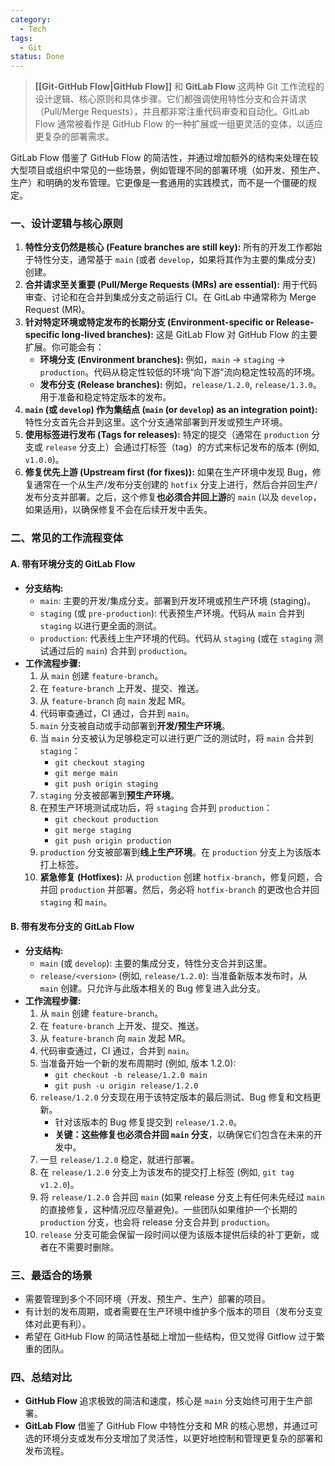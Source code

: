 ```yaml
---
category:
  - Tech
tags:
  - Git
status: Done
---
```


>**[[Git-GitHub Flow|GitHub Flow]]** 和 **GitLab Flow** 这两种 Git 工作流程的设计逻辑、核心原则和具体步骤。它们都强调使用特性分支和合并请求（Pull/Merge Requests），并且都非常注重代码审查和自动化。GitLab Flow 通常被看作是 GitHub Flow 的一种扩展或一组更灵活的变体，以适应更复杂的部署需求。

GitLab Flow 借鉴了 GitHub Flow 的简洁性，并通过增加额外的结构来处理在较大型项目或组织中常见的一些场景，例如管理不同的部署环境（如开发、预生产、生产）和明确的发布管理。它更像是一套通用的实践模式，而不是一个僵硬的规定。

### 一、设计逻辑与核心原则

1. **特性分支仍然是核心 (Feature branches are still key):** 所有的开发工作都始于特性分支，通常基于 `main` (或者 `develop`，如果将其作为主要的集成分支) 创建。
2. **合并请求至关重要 (Pull/Merge Requests (MRs) are essential):** 用于代码审查、讨论和在合并到集成分支之前运行 CI。在 GitLab 中通常称为 Merge Request (MR)。
3. **针对特定环境或特定发布的长期分支 (Environment-specific or Release-specific long-lived branches):** 这是 GitLab Flow 对 GitHub Flow 的主要扩展。你可能会有：
    - **环境分支 (Environment branches):** 例如，`main` -> `staging` -> `production`。代码从稳定性较低的环境“向下游”流向稳定性较高的环境。
    - **发布分支 (Release branches):** 例如，`release/1.2.0`, `release/1.3.0`。用于准备和稳定特定版本的发布。
4. **`main` (或 `develop`) 作为集结点 (`main` (or `develop`) as an integration point):** 特性分支首先合并到这里。这个分支通常部署到开发或预生产环境。
5. **使用标签进行发布 (Tags for releases):** 特定的提交（通常在 `production` 分支或 `release` 分支上）会通过打标签（tag）的方式来标记发布的版本 (例如, `v1.0.0`)。
6. **修复优先上游 (Upstream first (for fixes)):** 如果在生产环境中发现 Bug，修复通常在一个从生产/发布分支创建的 `hotfix` 分支上进行，然后合并回生产/发布分支并部署。之后，这个修复**也必须合并回上游**的 `main` (以及 `develop`，如果适用)，以确保修复不会在后续开发中丢失。

### 二、常见的工作流程变体

#### A. 带有环境分支的 GitLab Flow

- **分支结构:**
    - `main`: 主要的开发/集成分支。部署到开发环境或预生产环境 (staging)。
    - `staging` (或 `pre-production`): 代表预生产环境。代码从 `main` 合并到 `staging` 以进行更全面的测试。
    - `production`: 代表线上生产环境的代码。代码从 `staging` (或在 `staging` 测试通过后的 `main`) 合并到 `production`。
- **工作流程步骤:**
    1. 从 `main` 创建 `feature-branch`。
    2. 在 `feature-branch` 上开发、提交、推送。
    3. 从 `feature-branch` 向 `main` 发起 MR。
    4. 代码审查通过，CI 通过，合并到 `main`。
    5. `main` 分支被自动或手动部署到**开发/预生产环境**。
    6. 当 `main` 分支被认为足够稳定可以进行更广泛的测试时，将 `main` 合并到 `staging`：
        - `git checkout staging`
        - `git merge main`
        - `git push origin staging`
    7. `staging` 分支被部署到**预生产环境**。
    8. 在预生产环境测试成功后，将 `staging` 合并到 `production`：
        - `git checkout production`
        - `git merge staging`
        - `git push origin production`
    9. `production` 分支被部署到**线上生产环境**。在 `production` 分支上为该版本打上标签。
    10. **紧急修复 (Hotfixes):** 从 `production` 创建 `hotfix-branch`，修复问题，合并回 `production` 并部署。然后，务必将 `hotfix-branch` 的更改也合并回 `staging` 和 `main`。

#### B. 带有发布分支的 GitLab Flow

- **分支结构:**
    - `main` (或 `develop`): 主要的集成分支，特性分支合并到这里。
    - `release/<version>` (例如, `release/1.2.0`): 当准备新版本发布时，从 `main` 创建。只允许与此版本相关的 Bug 修复进入此分支。
- **工作流程步骤:**
    1. 从 `main` 创建 `feature-branch`。
    2. 在 `feature-branch` 上开发、提交、推送。
    3. 从 `feature-branch` 向 `main` 发起 MR。
    4. 代码审查通过，CI 通过，合并到 `main`。
    5. 当准备开始一个新的发布周期时 (例如, 版本 1.2.0):
        - `git checkout -b release/1.2.0 main`
        - `git push -u origin release/1.2.0`
    6. `release/1.2.0` 分支现在用于该特定版本的最后测试、Bug 修复和文档更新。
        - 针对该版本的 Bug 修复提交到 `release/1.2.0`。
        - **关键：这些修复也必须合并回 `main` 分支**，以确保它们包含在未来的开发中。
    7. 一旦 `release/1.2.0` 稳定，就进行部署。
    8. 在 `release/1.2.0` 分支上为该发布的提交打上标签 (例如, `git tag v1.2.0`)。
    9. 将 `release/1.2.0` 合并回 `main` (如果 release 分支上有任何未先经过 `main` 的直接修复，这种情况应尽量避免)。一些团队如果维护一个长期的 `production` 分支，也会将 release 分支合并到 `production`。
    10. `release` 分支可能会保留一段时间以便为该版本提供后续的补丁更新，或者在不需要时删除。

### 三、最适合的场景

- 需要管理到多个不同环境（开发、预生产、生产）部署的项目。
- 有计划的发布周期，或者需要在生产环境中维护多个版本的项目（发布分支变体对此更有利）。
- 希望在 GitHub Flow 的简洁性基础上增加一些结构，但又觉得 Gitflow 过于繁重的团队。

### 四、总结对比

- **GitHub Flow** 追求极致的简洁和速度，核心是 `main` 分支始终可用于生产部署。
- **GitLab Flow** 借鉴了 GitHub Flow 中特性分支和 MR 的核心思想，并通过可选的环境分支或发布分支增加了灵活性，以更好地控制和管理更复杂的部署和发布流程。
